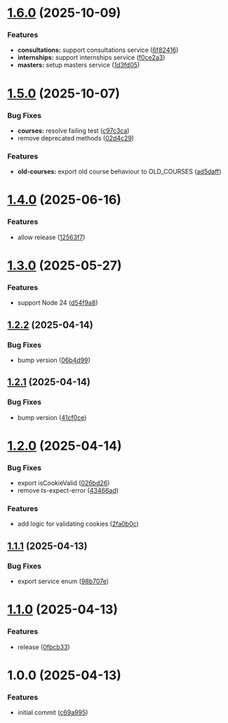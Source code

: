 # [1.6.0](https://github.com/finki-hub/finki-auth/compare/v1.5.0...v1.6.0) (2025-10-09)


### Features

* **consultations:** support consultations service ([6f82416](https://github.com/finki-hub/finki-auth/commit/6f824162bc025e6298ad0cd9e4e57ef557bba005))
* **internships:** support internships service ([f0ce2a3](https://github.com/finki-hub/finki-auth/commit/f0ce2a362649dc3ce6274aba5bddeb65e4571c17))
* **masters:** setup masters service ([1d3fd05](https://github.com/finki-hub/finki-auth/commit/1d3fd05759890f11810f41cec65d8276e257a7ca))

# [1.5.0](https://github.com/finki-hub/finki-auth/compare/v1.4.0...v1.5.0) (2025-10-07)


### Bug Fixes

* **courses:** resolve failing test ([c97c3ca](https://github.com/finki-hub/finki-auth/commit/c97c3caa282fad1ba8c92a9908ea20b9e43735c4))
* remove deprecated methods ([02d4c29](https://github.com/finki-hub/finki-auth/commit/02d4c29405e9a8e5255b6407e4bdfe7bb89e827c))


### Features

* **old-courses:** export old course behaviour to OLD_COURSES ([ad5daff](https://github.com/finki-hub/finki-auth/commit/ad5daff57487ae3f6a6d6ee7f0f11d7f3496d0fa))

# [1.4.0](https://github.com/finki-hub/finki-auth/compare/v1.3.0...v1.4.0) (2025-06-16)


### Features

* allow release ([12563f7](https://github.com/finki-hub/finki-auth/commit/12563f7209e2a72f61562db7b3da9ecc32982bda))

# [1.3.0](https://github.com/finki-hub/finki-auth/compare/v1.2.2...v1.3.0) (2025-05-27)


### Features

* support Node 24 ([d54f9a8](https://github.com/finki-hub/finki-auth/commit/d54f9a878b39ee4d33f3a4ef784517547547e140))

## [1.2.2](https://github.com/finki-hub/finki-auth/compare/v1.2.1...v1.2.2) (2025-04-14)


### Bug Fixes

* bump version ([06b4d99](https://github.com/finki-hub/finki-auth/commit/06b4d99e1f5e070d93b24ed5b9036614dd316d43))

## [1.2.1](https://github.com/finki-hub/finki-auth/compare/v1.2.0...v1.2.1) (2025-04-14)


### Bug Fixes

* bump version ([41cf0ce](https://github.com/finki-hub/finki-auth/commit/41cf0cede401ed3c6eae982fe9d4db52e7d31ef8))

# [1.2.0](https://github.com/finki-hub/finki-auth/compare/v1.1.1...v1.2.0) (2025-04-14)


### Bug Fixes

* export isCookieValid ([026bd26](https://github.com/finki-hub/finki-auth/commit/026bd26231a18809c504b5da280492b4b60d5f6b))
* remove ts-expect-error ([43466ad](https://github.com/finki-hub/finki-auth/commit/43466ad1bdb6ccf6ef746a13d0118b0ccbedc54c))


### Features

* add logic for validating cookies ([2fa0b0c](https://github.com/finki-hub/finki-auth/commit/2fa0b0cfc85ab2a1dbd6f47be7fd500441bf732c))

## [1.1.1](https://github.com/Delemangi/finki-auth/compare/v1.1.0...v1.1.1) (2025-04-13)


### Bug Fixes

* export service enum ([98b707e](https://github.com/Delemangi/finki-auth/commit/98b707eb1369107b53405e78f38a4fc71ddbbc91))

# [1.1.0](https://github.com/Delemangi/finki-auth/compare/v1.0.0...v1.1.0) (2025-04-13)


### Features

* release ([0fbcb33](https://github.com/Delemangi/finki-auth/commit/0fbcb331209dfd65003202b9a1d6146d0bd152dc))

# 1.0.0 (2025-04-13)


### Features

* initial commit ([c69a995](https://github.com/Delemangi/finki-auth/commit/c69a995679a096be0bcd16c3133c651578a6bb78))

